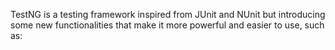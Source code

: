 
TestNG is a testing framework inspired from JUnit and NUnit but introducing some new functionalities that make it more powerful and easier to use, such as:
